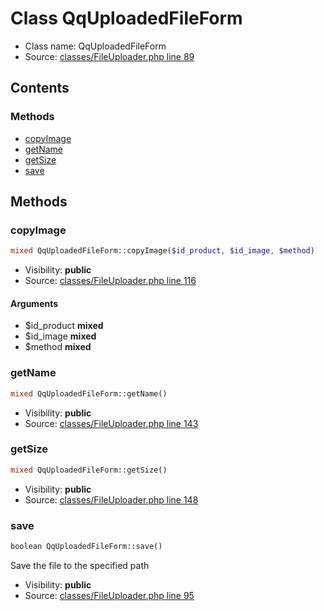 Class QqUploadedFileForm
=====================





* Class name: QqUploadedFileForm
* Source: [classes/FileUploader.php line 89](https://github.com/PrestaShop/PrestaShop/blob/1.5.4.1/classes/FileUploader.php#L89)


Contents
--------



### Methods

* [copyImage](#method-copyImage)
* [getName](#method-getName)
* [getSize](#method-getSize)
* [save](#method-save)






Methods
-------


### <a name="method-copyImage"></a>copyImage

```php
mixed QqUploadedFileForm::copyImage($id_product, $id_image, $method)
```





* Visibility: **public**
* Source: [classes/FileUploader.php line 116](https://github.com/PrestaShop/PrestaShop/blob/1.5.4.1/classes/FileUploader.php#L116)


#### Arguments
* $id_product **mixed**
* $id_image **mixed**
* $method **mixed**



### <a name="method-getName"></a>getName

```php
mixed QqUploadedFileForm::getName()
```





* Visibility: **public**
* Source: [classes/FileUploader.php line 143](https://github.com/PrestaShop/PrestaShop/blob/1.5.4.1/classes/FileUploader.php#L143)




### <a name="method-getSize"></a>getSize

```php
mixed QqUploadedFileForm::getSize()
```





* Visibility: **public**
* Source: [classes/FileUploader.php line 148](https://github.com/PrestaShop/PrestaShop/blob/1.5.4.1/classes/FileUploader.php#L148)




### <a name="method-save"></a>save

```php
boolean QqUploadedFileForm::save()
```

Save the file to the specified path



* Visibility: **public**
* Source: [classes/FileUploader.php line 95](https://github.com/PrestaShop/PrestaShop/blob/1.5.4.1/classes/FileUploader.php#L95)



